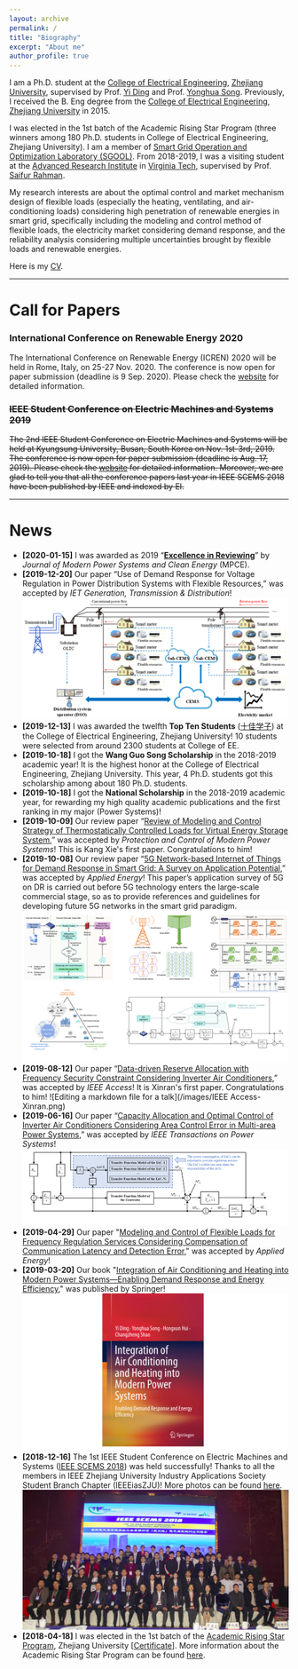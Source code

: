 ```yaml
---
layout: archive
permalink: /
title: "Biography"
excerpt: "About me"
author_profile: true
---
```


I am a Ph.D. student at the [College of Electrical Engineering](http://ee.zju.edu.cn/index.php), [Zhejiang University](https://www.zju.edu.cn/), supervised by Prof. [Yi Ding](https://person.zju.edu.cn/en/110) and Prof. [Yonghua Song](https://rto.um.edu.mo/biography/). Previously, I received the B. Eng degree from the [College of Electrical Engineering](http://ee.zju.edu.cn/index.php), [Zhejiang University](https://www.zju.edu.cn/) in 2015.

I was elected in the 1st batch of the Academic Rising Star Program (three winners among 180 Ph.D. students in College of Electrical Engineering, Zhejiang University). I am a member of [Smart Grid Operation and Optimization Laboratory (SGOOL)](http://sgool.cn/en/index.php). From 2018-2019, I was a visiting student at the [Advanced Research Institute](https://ari.vt.edu/ari_people/hongxun_hui.html) in [Virginia Tech](https://vt.edu/), supervised by Prof. [Saifur Rahman](http://www.saifurrahman.org/).

My research interests are about the optimal control and market mechanism design of flexible loads (especially the heating, ventilating, and air-conditioning loads) considering high penetration of renewable energies in smart grid, specifically including the modeling and control method of flexible loads, the electricity market considering demand response, and the reliability analysis considering multiple uncertainties brought by flexible loads and renewable energies.

Here is my [CV](https://huihongxun.github.io/files/CV/HongxunHui_CV20191120.pdf).

------

# Call for Papers

### International Conference on Renewable Energy 2020

The International Conference on Renewable Energy (ICREN) 2020 will be held in Rome, Italy, on  25-27 Nov. 2020. The conference is now open for paper submission (deadline is 9 Sep. 2020). Please check the [website]( https://premc.org/conferences/icren-renewable-energy/ ) for detailed information.

### ~~IEEE Student Conference on Electric Machines and Systems 2019~~

~~The 2nd IEEE Student Conference on Electric Machines and Systems will be held at Kyungsung University, Busan, South Korea on Nov. 1st-3rd, 2019. The conference is now open for paper submission (deadline is Aug. 17, 2019). Please check the [website](https://www.scems2019.com/) for detailed information. Moreover, we are glad to tell you that all the conference papers last year in IEEE SCEMS 2018 have been published by IEEE and indexed by EI.~~



------

News
======
- **[2020-01-15]** I was awarded as 2019 “[**Excellence in Reviewing**](https://huihongxun.github.io/files/Awards/2019_MPCE_Excellence_in_Reviewing.jpg)” by *Journal of Modern Power Systems and Clean Energy* (MPCE).  
- **[2019-12-20]** Our paper “Use of Demand Response for Voltage Regulation in Power Distribution Systems with Flexible Resources,” was accepted by *IET Generation, Transmission & Distribution*! ![Editing a markdown file for a talk](/images/IET_GTD_QiangqiangXie_DRforVoltageRegulation.png)
- **[2019-12-13]** I was awarded the twelfth **Top Ten Students** ([十佳学子](https://huihongxun.github.io/files/Awards/2019_Certificate_十佳学子.png)) at the College of Electrical Engineering, Zhejiang University! 10 students were selected from around 2300 students at College of EE.
- **[2019-10-18]** I got the **Wang Guo Song Scholarship** in the 2018-2019 academic year! It is the highest honor at the College of Electrical Engineering, Zhejiang University. This year, 4 Ph.D. students got this scholarship among about 180 Ph.D. students.
- **[2019-10-18]** I got the **National Scholarship** in the 2018-2019 academic year, for rewarding my high quality academic publications and the first ranking in my major (Power Systems)!
- **[2019-10-09]** Our review paper “[Review of Modeling and Control Strategy of Thermostatically Controlled Loads for Virtual Energy Storage System]( https://link.springer.com/article/10.1186/s41601-019-0135-3 ),” was accepted by *Protection and Control of Modern Power Systems*! This is Kang Xie's first paper. Congratulations to him! 
- **[2019-10-08]** Our review paper “[5G Network-based Internet of Things for Demand Response in Smart Grid: A Survey on Application Potential](https://www.sciencedirect.com/science/article/pii/S0306261919316599?dgcid=coauthor),” was accepted by *Applied Energy*! This paper’s application survey of 5G on DR is carried out before 5G technology enters the large-scale commercial stage, so as to provide references and guidelines for developing future 5G networks in the smart grid paradigm.  ![Editing a markdown file for a talk](/images/5G_Review_Paper.png)
- **[2019-08-12]** Our paper “[Data-driven Reserve Allocation with Frequency Security Constraint Considering Inverter Air Conditioners](https://ieeexplore.ieee.org/document/8809677),” was accepted by *IEEE Access*! It is Xinran's first paper. Congratulations to him!  ![Editing a markdown file for a talk](/images/IEEE Access-Xinran.png)
- **[2019-06-16]** Our paper “[Capacity Allocation and Optimal Control of Inverter Air Conditioners Considering Area Control Error in Multi-area Power Systems](https://ieeexplore.ieee.org/document/8743401),” was accepted by *IEEE Transactions on Power Systems*! ![Editing a markdown file for a talk](/images/IEEE_Power_Systems_08743401.png)
- **[2019-04-29]** Our paper "[Modeling and Control of Flexible Loads for Frequency Regulation Services Considering Compensation of Communication Latency and Detection Error](https://www.sciencedirect.com/science/article/pii/S0306261919308335)," was accepted by *Applied Energy*! 
- **[2019-03-20]** Our book "[Integration of Air Conditioning and Heating into Modern Power Systems—Enabling Demand Response and Energy Efficiency](https://link.springer.com/book/10.1007%2F978-981-13-6420-4)," was published by Springer! ![Editing a markdown file for a talk](/images/2019_Book_IntegrationOfAirConditioningAn.png)
- **[2018-12-16]** The 1st IEEE Student Conference on Electric Machines and Systems ([IEEE SCEMS 2018](https://ias.ieee.org/images/files/CMD/2018/2018-03-25_IEEE_SCEMS__.DOCX.pdf)) was held successfully! Thanks to all the members in IEEE Zhejiang University Industry Applications Society Student Branch Chapter (IEEEiasZJU)! More photos can be found [here](https://mp.weixin.qq.com/s/7qj0Jz9xPQ3u-9jm9_MAkQ). ![Editing a markdown file for a talk](/images/IEEE_SCEMS_2018.png)
- **[2018-04-18]** I was elected in the 1st batch of the [Academic Rising Star Program](http://grs.zju.edu.cn/redir.php?catalog_id=16313&object_id=139983), Zhejiang University [[Certificate](https://huihongxun.github.io/files/Awards/2018_Certificate_学术新星.png)]. More information about the Academic Rising Star Program can be found [here](http://grs.zju.edu.cn/redir.php?catalog_id=16313&object_id=122176).




